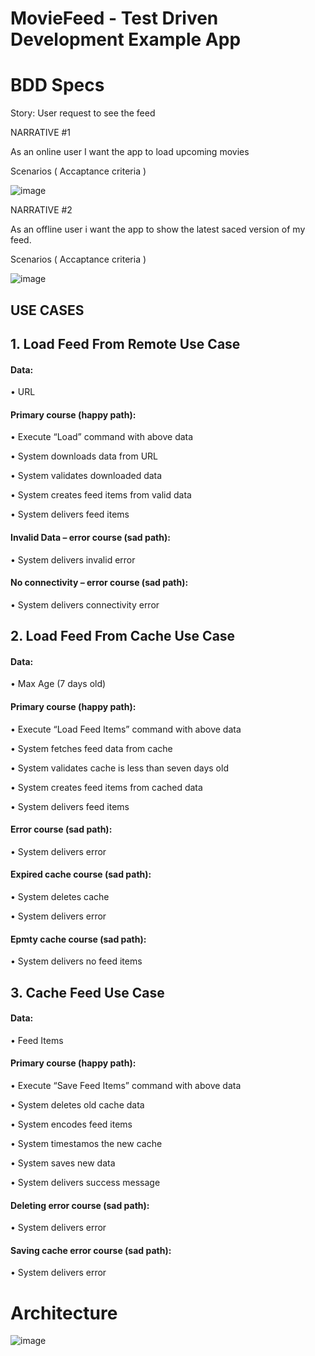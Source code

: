 # MovieFeed - Test Driven Development Example App

# BDD Specs

Story: User request to see the feed

NARRATIVE #1

As an online user I want the app to load upcoming movies

Scenarios ( Accaptance criteria )

![image](https://user-images.githubusercontent.com/85555736/191008585-a9f4fc99-8b80-497d-a236-5fc7b0cd2b35.png)

NARRATIVE #2

As an offline user i want the app to show the latest saced version of my feed.

Scenarios ( Accaptance criteria )

![image](https://user-images.githubusercontent.com/85555736/195566398-4460b680-cbc7-4f04-8609-6f5fdaee61c8.png)


## USE CASES



## 1. Load Feed From Remote Use Case

#### Data:

•	URL

#### Primary course (happy path):
•	Execute “Load” command with above data

•	System downloads data from URL

•	System validates downloaded data

•	System creates feed items from valid data

•	System delivers feed items

#### Invalid Data – error course (sad path):

•	System delivers invalid error

#### No connectivity – error course (sad path):

•	System delivers connectivity error



## 2. Load Feed From Cache Use Case

#### Data:

•	Max Age (7 days old)

#### Primary course (happy path):

•	Execute “Load Feed Items” command with above data

•	System fetches feed data from cache

•	System validates cache is less than seven days old

•	System creates feed items from cached data

•	System delivers feed items

#### Error course (sad path):

•	System delivers error

#### Expired cache course (sad path):

•	System deletes cache

•	System delivers error

#### Epmty cache course (sad path):

•	System delivers no feed items



## 3. Cache Feed Use Case

#### Data:

•	Feed Items

#### Primary course (happy path):

•	Execute “Save Feed Items” command with above data

•	System deletes old cache data

•	System encodes feed items

•	System timestamos the new cache

•	System saves new data

•	System delivers success message

#### Deleting error course (sad path):

•	System delivers error

#### Saving cache error course (sad path):

•	System delivers error


# Architecture
![image](https://user-images.githubusercontent.com/85555736/195838697-70c44a7a-9b56-4802-9d4c-bcaecfdbcb77.png)

